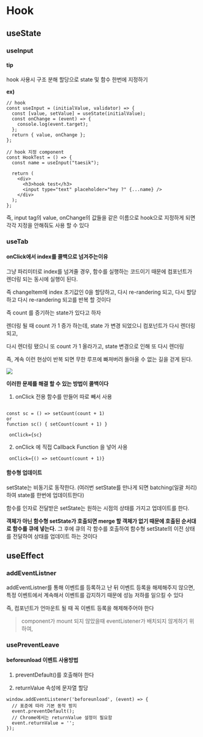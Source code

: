 # Hook

## useState

### useInput

#### tip

hook 사용시 구조 분해 할당으로 state 및 함수 한번에 지정하기

**ex)**

```
// hook
const useInput = (initialValue, validator) => {
  const [value, setValue] = useState(initialValue);
  const onChange = (event) => {
    console.log(event.target);
  };
  return { value, onChange };
};

// hook 지정 component
const HookTest = () => {
  const name = useInput("taesik");

  return (
    <div>
      <h3>hook test</h3>
      <input type="text" placeholder="hey ?" {...name} />
    </div>
  );
};
```

즉,
input tag의 value, onChange의 값들을 같은 이름으로 hook으로 지정하게 되면 각각 지정을 안해줘도 사용 할 수 있다

### useTab

#### onClick에서 index를 콜백으로 넘겨주는이유

그냥 파리미터로 index를 넘겨줄 경우, 함수를 실행하는 코드이기 때문에 컴포넌트가 렌더링 되는 동시에 실행이 된다.

즉 changeItem에 index 초기값인 0을 할당하고, 다시 re-randering 되고, 다시 할당하고 다시 re-randering 되고를 반복 할 것이다

즉 count 를 증기하는 state가 있다고 하자

렌더링 될 때 count 가 1 증가 하는데, state 가 변경 되었으니 컴포넌트가 다시 렌더링 되고,

다시 렌더링 됐으니 또 count 가 1 올라가고, state 변경으로 인해 또 다시 렌더링

즉, 계속 이런 현상이 반복 되면 무한 루프에 빠져버려 돌아올 수 없는 길을 걷게 된다.

<img src="https://velog.velcdn.com/images/southbig89/post/2c2264c2-deec-420c-95c0-fc9dab39d38f/image.png">

**이러한 문제를 해결 할 수 있는 방법이 콜백이다**

1. onClick 전용 함수를 만들어 따로 빼서 사용

```

const sc = () => setCount(count + 1)
or
function sc() { setCount(count + 1) }

 onClick={sc}
```

2. onClick 에 직접 Callback Function 을 넣어 사용

```
 onClick={() => setCount(count + 1)}
```

#### 함수형 업데이트

setState는 비동기로 동작한다.
(여러번 setState를 만나게 되면 batching(일괄 처리)하여 state를 한번에 업데이트한다)

함수를 인자로 전달받은 setState는 원하는 시점의 상태를 가지고 업데이트를 한다.

**객체가 아닌 함수형 setState가 호출되면 merge 할 객체가 없기 때문에 호출된 순서대로 함수를 큐에 넣는다.**
그 후에 큐의 각 함수를 호출하여 함수형 setState의 이전 상태를 전달하여 상태를 업데이트 하는 것이다

## useEffect

### addEventListner

addEventListner를 통해 이벤트를 등록하고 난 뒤 이벤트 등록을 해제해주지 않으면, 특정 이벤트에서 계속해서 이벤트를 감지하기 때문에 성능 저하를 일으킬 수 있다

즉, 컴포넌트가 언마운트 될 때 꼭 이벤트 등록을 해제해주어야 한다

> component가 mount 되지 않았을때 eventListener가 배치되지 않게하기 위하여,

### usePreventLeave

#### beforeunload 이벤트 사용방법

1. preventDefault()를 호출해야 한다

2. returnValue 속성에 문자열 할당

```
window.addEventListener('beforeunload', (event) => {
  // 표준에 따라 기본 동작 방지
  event.preventDefault();
  // Chrome에서는 returnValue 설정이 필요함
  event.returnValue = '';
});
```
